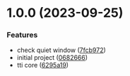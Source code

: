 # 1.0.0 (2023-09-25)


### Features

* check quiet window ([7fcb972](https://github.com/Inchill/time-to-interactive/commit/7fcb9722de74a8a7bb505ed1466e4fc7225d026e))
* initial project ([0682666](https://github.com/Inchill/time-to-interactive/commit/06826664aa1d647b2444921c15650c2aacb4ee21))
* tti core ([6295a19](https://github.com/Inchill/time-to-interactive/commit/6295a19d87a4b98f8ff935cbc76dbb09f5289395))




